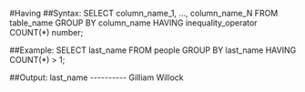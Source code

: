 #Having
##Syntax:
	SELECT column_name_1, ..., column_name_N FROM
    table_name GROUP BY column_name
    HAVING inequality_operator COUNT(*) number;

##Example:
	SELECT last_name FROM people GROUP BY last_name
    HAVING COUNT(*) > 1;

##Output:
	last_name
	----------
	Gilliam
	Willock